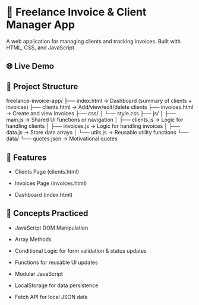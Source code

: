 # 💼 Freelance Invoice & Client Manager App
A web application for managing clients and tracking invoices.
Built with HTML, CSS, and JavaScript.

## 🌐 Live Demo
[]()

## 📂 Project Structure

freelance-invoice-app/
├── index.html         → Dashboard (summary of clients + invoices)
├── clients.html       → Add/view/edit/delete clients
├── invoices.html      → Create and view invoices
├── css/
│   └── style.css
├── js/
│   ├── main.js        → Shared UI functions or navigation
│   ├── clients.js     → Logic for handling clients
│   ├── invoices.js    → Logic for handling invoices
│   ├── data.js        → Store data arrays
│   └── utils.js       → Reusable utility functions
└── data/
    └── quotes.json    → Motivational quotes


## 🔧 Features

- Clients Page (clients.html)

- Invoices Page (invoices.html)

- Dashboard (index.html)

## 🧠 Concepts Practiced

- JavaScript DOM Manipulation

- Array Methods

- Conditional Logic for form validation & status updates

- Functions for reusable UI updates

- Modular JavaScript

- LocalStorage for data persistence

- Fetch API for local JSON data



